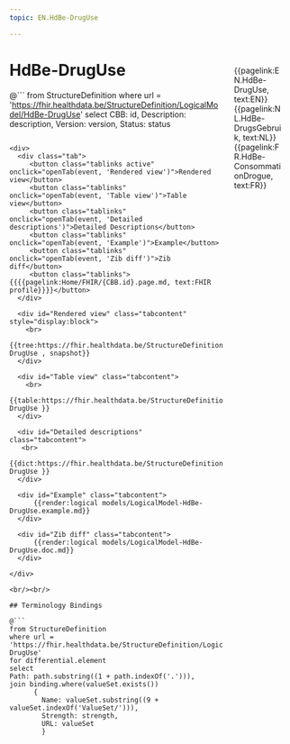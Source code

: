 ```yaml
---
topic: EN.HdBe-DrugUse

---
```


<div style="float:right;width:85px;padding:10px;margin:10">
<p>{{pagelink:EN.HdBe-DrugUse, text:EN}}  {{pagelink:NL.HdBe-DrugsGebruik, text:NL}}  {{pagelink:FR.HdBe-ConsommationDrogue, text:FR}}<p>
</div>

# HdBe-DrugUse



@```
from StructureDefinition
where url = 'https://fhir.healthdata.be/StructureDefinition/LogicalModel/HdBe-DrugUse'
select 
CBB: id,
Description: description, 
Version: version,
Status: status
```

<div>
  <div class="tab">
     <button class="tablinks active" onclick="openTab(event, 'Rendered view')">Rendered view</button>
     <button class="tablinks" onclick="openTab(event, 'Table view')">Table view</button>
     <button class="tablinks" onclick="openTab(event, 'Detailed descriptions')">Detailed Descriptions</button>
     <button class="tablinks" onclick="openTab(event, 'Example')">Example</button>
     <button class="tablinks" onclick="openTab(event, 'Zib diff')">Zib diff</button>
     <button class="tablinks">{{{{pagelink:Home/FHIR/{CBB.id}.page.md, text:FHIR profile}}}}</button>
  </div>

  <div id="Rendered view" class="tabcontent" style="display:block">
    <br>
      {{tree:https://fhir.healthdata.be/StructureDefinition/LogicalModel/HdBe-DrugUse , snapshot}}
  </div>

  <div id="Table view" class="tabcontent">
    <br>
      {{table:https://fhir.healthdata.be/StructureDefinition/LogicalModel/HdBe-DrugUse }}
  </div>

  <div id="Detailed descriptions" class="tabcontent">
   <br>
      {{dict:https://fhir.healthdata.be/StructureDefinition/LogicalModel/HdBe-DrugUse }}
  </div>

  <div id="Example" class="tabcontent">
      {{render:logical models/LogicalModel-HdBe-DrugUse.example.md}}
  </div>

  <div id="Zib diff" class="tabcontent">
      {{render:logical models/LogicalModel-HdBe-DrugUse.doc.md}}
  </div>

</div>

<br/><br/> 

## Terminology Bindings

@```
from StructureDefinition
where url = 'https://fhir.healthdata.be/StructureDefinition/LogicalModel/HdBe-DrugUse'
for differential.element
select
Path: path.substring((1 + path.indexOf('.'))),
join binding.where(valueSet.exists())
      { 
        Name: valueSet.substring((9 + valueSet.indexOf('ValueSet/'))),
        Strength: strength,
        URL: valueSet
        }
```  